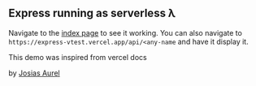 ## Express running as serverless λ

Navigate to the [index page](https://express-vtest.vercel.app/api)
to see it working.
You can also navigate to `https://express-vtest.vercel.app/api/<any-name` 
and have it display it. 

This demo was inspired from vercel docs

by [Josias Aurel](https://github.com/JosiasAurel)
